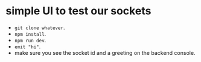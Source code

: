 # simple UI to test our sockets

- `git clone whatever`.
- `npm install`.
- `npm run dev`.
- `emit "hi"`.
- make sure you see the socket id and a greeting on the backend console. 
